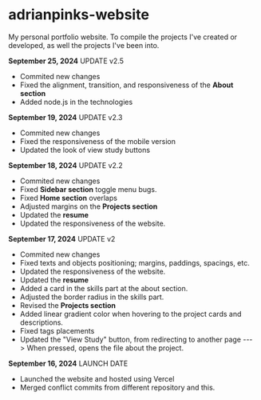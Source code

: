 # adrianpinks-website
My personal portfolio website. To compile the projects I've created or developed, as well the projects I've been into. 

**September 25, 2024** UPDATE v2.5

- Commited new changes
- Fixed the alignment, transition, and responsiveness of the **About section**
- Added node.js in the technologies
  

**September 19, 2024** UPDATE v2.3

- Commited new changes
- Fixed the responsiveness of the mobile version
- Updated the look of view study buttons

**September 18, 2024** UPDATE v2.2

- Commited new changes
- Fixed **Sidebar section** toggle menu bugs.
- Fixed **Home section** overlaps
- Adjusted margins on the **Projects section**
- Updated the **resume**
- Updated the responsiveness of the website.

**September 17, 2024** UPDATE v2

- Commited new changes 
- Fixed texts and objects positioning; margins, paddings, spacings, etc.
- Updated the responsiveness of the website.
- Updated the **resume**
- Added a card in the skills part at the about section.
- Adjusted the border radius in the skills part.
- Revised the **Projects section**
- Added linear gradient color when hovering to the project cards and descriptions.
- Fixed tags placements
- Updated the "View Study" button, from redirecting to another page ---> When pressed, opens the file about the project.


**September 16, 2024** LAUNCH DATE

- Launched the website and hosted using Vercel
- Merged conflict commits from different repository and this.
